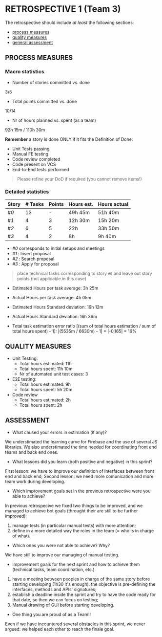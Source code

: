 RETROSPECTIVE 1 (Team 3)
=====================================

The retrospective should include _at least_ the following
sections:

- [process measures](#process-measures)
- [quality measures](#quality-measures)
- [general assessment](#assessment)

## PROCESS MEASURES 

### Macro statistics

- Number of stories committed vs. done

 3/5

- Total points committed vs. done

10/14

- Nr of hours planned vs. spent (as a team)

92h 15m / 110h 30m

**Remember** a story is done ONLY if it fits the Definition of Done:
 
- Unit Tests passing
- Manual FE testing
- Code review completed
- Code present on VCS
- End-to-End tests performed

> Please refine your DoD if required (you cannot remove items!) 

### Detailed statistics

| Story  | # Tasks | Points | Hours est. | Hours actual |
|--------|---------|--------|------------|--------------|
| _#0_   |     13   |    -   |   49h 45m    |   51h 40m  |
| _#1_   |     4   |    3   |     12h 30m    |   15h 20m   |
| _#2_   |    6    |    5   |     22h    |   33h 50m        |
| _#3_   |    4    |    2   |     8h    |      9h 40m     |

- _#0_ corresponds to initial setups and meetings
- _#1_ : Insert proposal
- _#2_ : Search proposal
- _#3_ : Apply for proposal

> place technical tasks corresponding to story `#0` and leave out story points (not applicable in this case)

- Estimated Hours per task average: 3h 25m
- Actual Hours per task average: 4h 05m
- Estimated Hours Standard deviation: 16h 12m
- Actual Hours Standard deviation: 16h 36m

- Total task estimation error ratio [(sum of total hours estimation / sum of total hours spent) - 1]: |(5535m / 6630m) - 1| = |-0,165| = 16%

  
## QUALITY MEASURES 

- Unit Testing:
  - Total hours estimated: 11h
  - Total hours spent: 11h 10m 
  - Nr of automated unit test cases: 3
- E2E testing:
  - Total hours estimated: 9h 
  - Total hours spent: 5h 20m
- Code review 
  - Total hours estimated: 2h
  - Total hours spent: 2h


## ASSESSMENT

- What caused your errors in estimation (if any)?

We understimated the learning curve for Firebase and the use of several JS libraries.
We also understimated the time needed for coordinating front end teams and back end ones.


- What lessons did you learn (both positive and negative) in this sprint?

First lesson: we have to improve our definition of interfaces between front end and back end;
Second lesson: we need more comunication and more team work during developing.


- Which improvement goals set in the previous retrospective were you able to achieve? 

In previous retrospecive we fixed two things to be improved, and we managed to achieve bot goals (throught their are still to be further improved):
1. manage tests (in particolar manual tests) with more attention;
2. define in a more detailed way the roles in the team (= who is in charge of what).

  
- Which ones you were not able to achieve? Why?

We have still to improve our managing of manual testing.


- Improvement goals for the next sprint and how to achieve them (technical tasks, team coordination, etc.)

1. have a meeting between peoples in charge of the same story before starting developing (1h30 it's enough): the objective is pre-defining the interfaces, methods and APIs' signatures;
2. establish a deadline inside the sprint and try to have the code ready for that date, so then we can focus on testing;
3. Manual drawing of GUI before starting developing.

- One thing you are proud of as a Team!!

Even if we have incountered several obstacles in this sprint, we never argued: we helped each other to reach the finale goal.